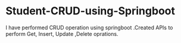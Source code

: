 # Student-CRUD-using-Springboot
I have performed CRUD operation using springboot .Created APIs to perform Get, Insert, Update ,Delete oprations.
